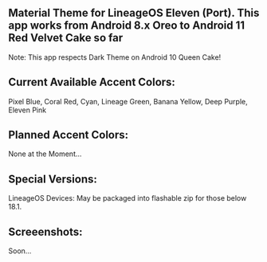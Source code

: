 Material Theme for LineageOS Eleven (Port). This app works from Android 8.x Oreo to Android 11 Red Velvet Cake so far
---------------------------------------------------------------------------------------------------------------------
Note: This app respects Dark Theme on Android 10 Queen Cake!

Current Available Accent Colors: 
---------------------------------------------------------------------------------------------------------------------
Pixel Blue, Coral Red, Cyan, Lineage Green, Banana Yellow, Deep Purple, Eleven Pink

Planned Accent Colors:
---------------------------------------------------------------------------------------------------------------------
None at the Moment...

Special Versions:
---------------------------------------------------------------------------------------------------------------------
LineageOS Devices: May be packaged into flashable zip for those below 18.1.


Screeenshots:
---------------------------------------------------------------------------------------------------------------------
Soon...
